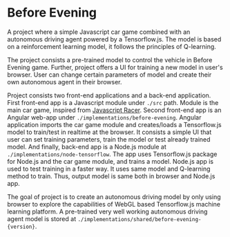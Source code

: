 # Before Evening

A project where a simple Javascript car game combined with an autonomous driving agent powered by a Tensorflow.js.
The model is based on a reinforcement learning model, it follows the principles of Q-learning.

The project consists a pre-trained model to control the vehicle in Before Evening game.
Further, project offers a UI for training a new model in user's browser. User can change certain parameters of model
and create their own autonomous agent in their browser.

Project consists two front-end applications and a back-end application.
First front-end app is a Javascript module under `./src` path. Module is the main car game, 
inspired from [Javascript Racer](https://github.com/jakesgordon/javascript-racer). 
Second front-end app is an Angular web-app under `./implementations/before-evening`. 
Angular application imports the car game module and creates/loads a Tensorflow.js model to train/test in realtime at the browser.
It consists a simple UI that user can set training parameters, train the model or test already trained model.
And finally, back-end app is a Node.js module at `./implementations/node-tensorflow`. The app uses Tensorflow.js package for Node.js
and the car game module, and trains a model. Node.js app is used to test training in a faster way. It uses same model and Q-learning method
to train. Thus, output model is same both in browser and Node.js app.

The goal of project is to create an autonomous driving model by only using browser to explore the capabilities of WebGL based
Tensorflow.js machine learning platform. A pre-trained very well working autonomous driving agent model is stored at
`./implementations/shared/before-evening-{version}`.
